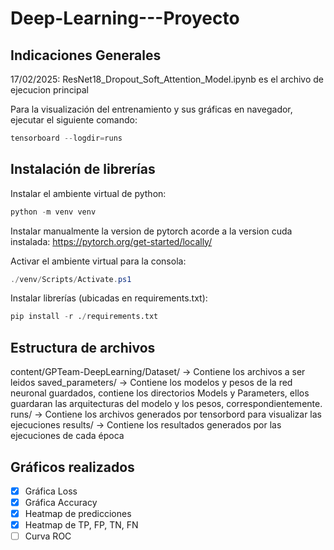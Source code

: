 # Deep-Learning---Proyecto

## Indicaciones Generales
17/02/2025: ResNet18_Dropout_Soft_Attention_Model.ipynb es el archivo de ejecucion principal

Para la visualización del entrenamiento y sus gráficas en navegador, ejecutar el siguiente comando:
``` powershell
tensorboard --logdir=runs
```

## Instalación de librerías
Instalar el ambiente virtual de python:
``` powershell
python -m venv venv
```

Instalar manualmente la version de pytorch acorde a la version cuda instalada:
https://pytorch.org/get-started/locally/

Activar el ambiente virtual para la consola:
``` powershell
./venv/Scripts/Activate.ps1
```

Instalar librerías (ubicadas en requirements.txt):
``` python
pip install -r ./requirements.txt
```

## Estructura de archivos
content/GPTeam-DeepLearning/Dataset/        ->      Contiene los archivos a ser leidos
saved_parameters/                           ->      Contiene los modelos y pesos de la red neuronal guardados, contiene los directorios Models y Parameters, ellos guardaran las arquitecturas del modelo y los pesos, correspondientemente.
runs/                                       ->      Contiene los archivos generados por tensorbord para visualizar las ejecuciones
results/                                    ->      Contiene los resultados generados por las ejecuciones de cada época


## Gráficos realizados
- [X] Gráfica Loss 
- [X] Gráfica Accuracy 
- [X] Heatmap de predicciones
- [X] Heatmap de TP, FP, TN, FN
- [ ] Curva ROC
